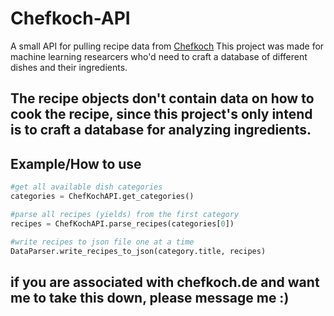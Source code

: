 # Chefkoch-API
A small API for pulling recipe data from [Chefkoch](www.chefkoch.de)
This project was made for machine learning researcers who'd need to craft a database of different dishes and their
ingredients.

## The recipe objects don't contain data on how to cook the recipe, since this project's only intend is to craft a database for analyzing ingredients.

## Example/How to use
```python
#get all available dish categories
categories = ChefKochAPI.get_categories()

#parse all recipes (yields) from the first category
recipes = ChefKochAPI.parse_recipes(categories[0])

#write recipes to json file one at a time
DataParser.write_recipes_to_json(category.title, recipes)

```

## if you are associated with chefkoch.de and want me to take this down, please message me :)
